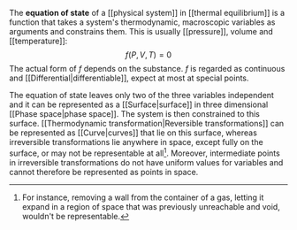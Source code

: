 The **equation of state** of a [[physical system]] in [[thermal equilibrium]] is a function that takes a system's thermodynamic, macroscopic variables as arguments and constrains them. This is usually [[pressure]], volume and [[temperature]]:
$$f(P,V,T)=0$$
The actual form of $f$ depends on the substance. $f$ is regarded as continuous and [[Differential|differentiable]], expect at most at special points.

The equation of state leaves only two of the three variables independent and it can be represented as a [[Surface|surface]] in three dimensional [[Phase space|phase space]]. The system is then constrained to this surface. [[Thermodynamic transformation|Reversible transformations]] can be represented as [[Curve|curves]] that lie on this surface, whereas irreversible transformations lie anywhere in space, except fully on the surface, or may not be representable at all[^1]. Moreover, intermediate points in irreversible transformations do not have uniform values for variables and cannot therefore be represented as points in space.

[^1]: For instance, removing a wall from the container of a gas, letting it expand in a region of space that was previously unreachable and void, wouldn't be representable.